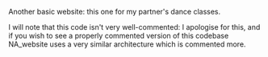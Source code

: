 Another basic website: this one for my partner's dance classes. 

I will note that this code isn't very well-commented: I apologise for this, and if you wish to see a properly commented version of this codebase NA_website uses a very similar architecture which is commented more.
